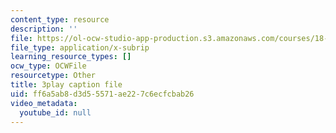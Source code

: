 ```yaml
---
content_type: resource
description: ''
file: https://ol-ocw-studio-app-production.s3.amazonaws.com/courses/18-06sc-linear-algebra-fall-2011/ff6a5ab8d3d55571ae227c6ecfcbab26_mVeuZzJdd1w.vtt
file_type: application/x-subrip
learning_resource_types: []
ocw_type: OCWFile
resourcetype: Other
title: 3play caption file
uid: ff6a5ab8-d3d5-5571-ae22-7c6ecfcbab26
video_metadata:
  youtube_id: null
---
```

